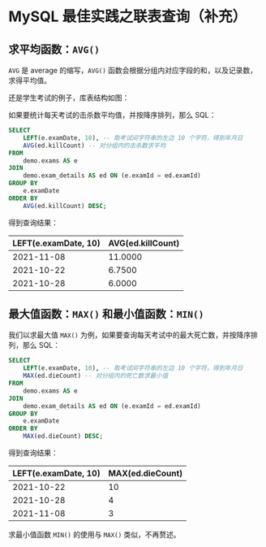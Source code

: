# MySQL 最佳实践之联表查询（补充）

## 求平均函数：`AVG()`

`AVG` 是 average 的缩写，`AVG()` 函数会根据分组内对应字段的和，以及记录数，求得平均值。

还是学生考试的例子，库表结构如图：

如果要统计每天考试的击杀数平均值，并按降序排列，那么 SQL：

```sql
SELECT
	LEFT(e.examDate, 10), -- 取考试间字符串的左边 10 个字符，得到年月日
	AVG(ed.killCount) -- 对分组内的击杀数求平均
FROM
	demo.exams AS e
JOIN
	demo.exam_details AS ed ON (e.examId = ed.examId)
GROUP BY
	e.examDate
ORDER BY
	AVG(ed.killCount) DESC;
```

得到查询结果：

LEFT(e.examDate, 10) | AVG(ed.killCount)
-- | --
2021-11-08 | 11.0000
2021-10-22 | 6.7500
2021-10-28 | 6.0000

## 最大值函数：`MAX()` 和最小值函数：`MIN()`

我们以求最大值 `MAX()` 为例，如果要查询每天考试中的最大死亡数，并按降序排列，那么 SQL：

```sql
SELECT
	LEFT(e.examDate, 10), -- 取考试间字符串的左边 10 个字符，得到年月日
	MAX(ed.dieCount) -- 对分组内的死亡数求最小值
FROM
	demo.exams AS e
JOIN
	demo.exam_details AS ed ON (e.examId = ed.examId)
GROUP BY
	e.examDate
ORDER BY
	MAX(ed.dieCount) DESC;
```

得到查询结果：

LEFT(e.examDate, 10) | MAX(ed.dieCount)
-- | --
2021-10-22 | 10
2021-10-28 | 4
2021-11-08 | 3

求最小值函数 `MIN()` 的使用与 `MAX()` 类似，不再赘述。
